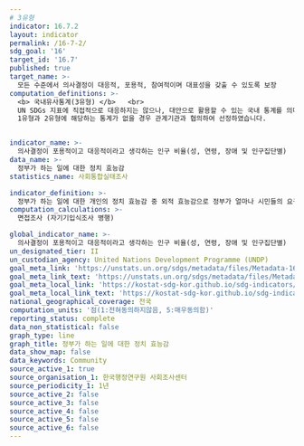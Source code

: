 ```yaml
---
# 3유형
indicator: 16.7.2
layout: indicator
permalink: /16-7-2/
sdg_goal: '16'
target_id: '16.7'
published: true
target_name: >-
  모든 수준에서 의사결정이 대응적, 포용적, 참여적이며 대표성을 갖출 수 있도록 보장
computation_definitions: >-
  <b> 국내유사통계(3유형) </b>   <br>
  UN SDGs 지표에 직접적으로 대응하지는 않으나, 대안으로 활용할 수 있는 국내 통계를 의미합니다.    <br> 
  1유형과 2유형에 해당하는 통계가 없을 경우 관계기관과 협의하여 선정하였습니다.  


indicator_name: >-
  의사결정이 포용적이고 대응적이라고 생각하는 인구 비율(성, 연령, 장애 및 인구집단별)
data_name: >-
  정부가 하는 일에 대한 정치 효능감
statistics_name: 사회통합실태조사

indicator_definition: >-
  정부가 하는 일에 대한 개인의 정치 효능감 중 외적 효능감으로 정부가 얼마나 시민들의 요구를 수용할 가능성과 능력이 있는가에 대한 믿음, 즉 유의미한 참여의 보상에 대한 믿음을 측정('1:전혀동의하지않음 ~ 5:매우동의함' 로 조사 후 평균점수 산출 )
computation_calculations: >-
  면접조사 (자기기입식조사 병행) 

global_indicator_name: >-
  의사결정이 포용적이고 대응적이라고 생각하는 인구 비율(성, 연령, 장애 및 인구집단별)
un_designated_tier: II
un_custodian_agency: United Nations Development Programme (UNDP)
goal_meta_link: 'https://unstats.un.org/sdgs/metadata/files/Metadata-16-07-02.pdf'
goal_meta_link_text: 'https://unstats.un.org/sdgs/metadata/files/Metadata-16-07-02.pdf'
goal_meta_local_link: 'https://kostat-sdg-kor.github.io/sdg-indicators/public/data/Metadata-16-07-02_KOR.pdf'
goal_meta_local_link_text: 'https://kostat-sdg-kor.github.io/sdg-indicators/public/data/Metadata-16-07-02_KOR.pdf'
national_geographical_coverage: 전국
computation_units: '점(1:전혀동의하지않음, 5:매우동의함)'
reporting_status: complete
data_non_statistical: false
graph_type: line
graph_title: 정부가 하는 일에 대한 정치 효능감
data_show_map: false
data_keywords: Community
source_active_1: true
source_organisation_1: 한국행정연구원 사회조사센터
source_periodicity_1: 1년
source_active_2: false
source_active_3: false
source_active_4: false
source_active_5: false
source_active_6: false
---
```

